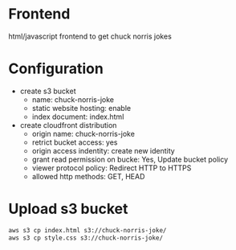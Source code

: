 # Frontend

html/javascript frontend to get chuck norris jokes

# Configuration 

- create s3 bucket
    - name: chuck-norris-joke
    - static website hosting: enable
    - index document: index.html
- create cloudfront distribution
    - origin name: chuck-norris-joke
    - retrict bucket access: yes
    - origin access indentity: create new identity
    - grant read permission on bucke: Yes, Update bucket policy
    - viewer protocol policy: Redirect HTTP to HTTPS
    - allowed http methods: GET, HEAD

# Upload s3 bucket

```bash
aws s3 cp index.html s3://chuck-norris-joke/
aws s3 cp style.css s3://chuck-norris-joke/
```